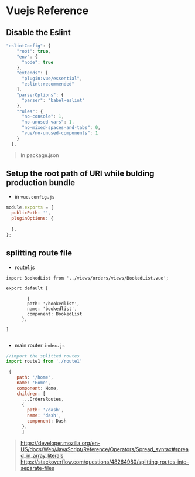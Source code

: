 # Vuejs Reference

## Disable the Eslint
```javascript
"eslintConfig": {
    "root": true,
    "env": {
      "node": true
    },
    "extends": [
      "plugin:vue/essential",
      "eslint:recommended"
    ],
    "parserOptions": {
      "parser": "babel-eslint"
    },
    "rules": {
      "no-console": 1,
      "no-unused-vars": 1,
      "no-mixed-spaces-and-tabs": 0,
      "vue/no-unused-components": 1
    }
  },
 ```
> In package.json

## Setup the root path of URI while bulding production bundle
* in `vue.config.js`
```javascript
module.exports = {
  publicPath: '',
  pluginOptions: {
    
  },
};
```

## splitting route file
* route1.js
```
import BookedList from '../views/orders/views/BookedList.vue';

export default [

        {
        path: '/bookedlist',
        name: 'bookedlist',
        component: BookedList
      },

]
   
```
* main router `index.js`
```javascript
//import the splitted routes
import route1 from './route1'

 {
    path: '/home',
    name: 'Home',
    component: Home,
    children: [
      ...OrdersRoutes,
      {
        path: '/dash',
        name: 'dash',
        component: Dash
      }, 
      ]

```




> https://developer.mozilla.org/en-US/docs/Web/JavaScript/Reference/Operators/Spread_syntax#spread_in_array_literals
> https://stackoverflow.com/questions/48264980/splitting-routes-into-separate-files





